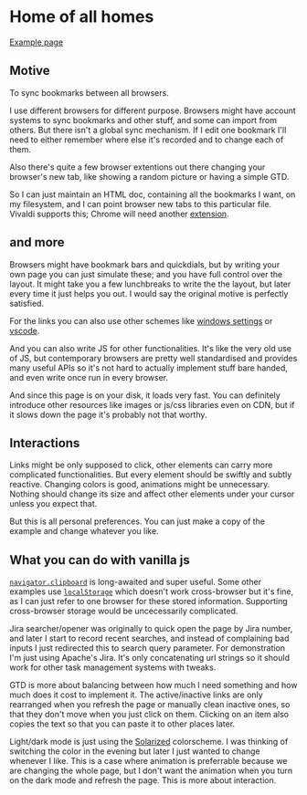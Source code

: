 # Home of all homes

[Example page](https://adluo.ch/homepage/example)

## Motive

To sync bookmarks between all browsers.

I use different browsers for different purpose. Browsers might have account
systems to sync bookmarks and other stuff, and some can import from others. But
there isn't a global sync mechanism. If I edit one bookmark I'll need to either
remember where else it's recorded and to change each of them.

Also there's quite a few browser extentions out there changing your browser's
new tab, like showing a random picture or having a simple GTD.

So I can just maintain an HTML doc, containing all the bookmarks I want, on my
filesystem, and I can point browser new tabs to this particular file. Vivaldi
supports this; Chrome will need another
[extension](https://chrome.google.com/webstore/detail/new-tab-redirect/icpgjfneehieebagbmdbhnlpiopdcmna).

## and more

Browsers might have bookmark bars and quickdials, but by writing your own page
you can just simulate these; and you have full control over the layout. It might
take you a few lunchbreaks to write the the layout, but later every time it just
helps you out. I would say the original motive is perfectly satisfied.

For the links you can also use other schemes like [windows settings](https://docs.microsoft.com/en-us/windows/uwp/launch-resume/launch-settings-app) or [vscode](https://code.visualstudio.com/docs/editor/command-line#_opening-vs-code-with-urls).

And you can also write JS for other functionalities. It's like the very old use
of JS, but contemporary browsers are pretty well standardised and provides many
useful APIs so it's not hard to actually implement stuff bare handed, and even
write once run in every browser.

And since this page is on your disk, it loads very fast. You can definitely
introduce other resources like images or js/css libraries even on CDN, but if it
slows down the page it's probably not that worthy.

## Interactions

Links might be only supposed to click, other elements can carry more complicated
functionalities. But every element should be swiftly and subtly reactive.
Changing colors is good, animations might be unnecessary. Nothing should change
its size and affect other elements under your cursor unless you expect that.

But this is all personal preferences. You can just make a copy of the example
and change whatever you like.

## What you can do with vanilla js

[`navigator.clipboard`](https://developer.mozilla.org/docs/Web/API/Navigator/clipboard)
is long-awaited and super useful. Some other examples use
[`localStorage`](https://developer.mozilla.org/en/docs/Web/API/Window/localStorage)
which doesn't work cross-browser but it's fine, as I can just refer to one
browser for these stored information. Supporting cross-browser storage would be
uncecessarily complicated.

Jira searcher/opener was originally to quick open the page by Jira number, and
later I start to record recent searches, and instead of complaining bad inputs I
just redirected this to search query parameter. For demonstration I'm just using
Apache's Jira. It's only concatenating url strings so it should work for other
task management systems with tweaks.

GTD is more about balancing between how much I need something and how much does
it cost to implement it. The active/inactive links are only rearranged when you
refresh the page or manually clean inactive ones, so that they don't move when
you just click on them. Clicking on an item also copies the text so that you can
paste it to other places later.

Light/dark mode is just using the
[Solarized](https://ethanschoonover.com/solarized/) colorscheme. I was thinking
of switching the color in the evening but later I just wanted to change whenever
I like. This is a case where animation is preferrable because we are changing
the whole page, but I don't want the animation when you turn on the dark mode
and refresh the page. This is more about interaction.
